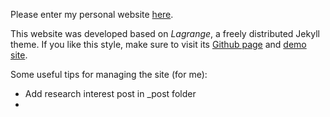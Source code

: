 Please enter my personal website [here](https://kpsimonlin.github.io/).

This website was developed based on *Lagrange*, a freely distributed Jekyll theme. If you like this style, make sure to visit its [Github page](https://github.com/LeNPaul/Lagrange) and [demo site](https://lenpaul.github.io/Lagrange/).

Some useful tips for managing the site (for me):
- Add research interest post in _post folder
- 
